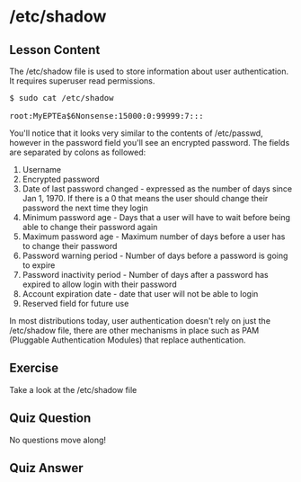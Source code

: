 # /etc/shadow

## Lesson Content

The /etc/shadow file is used to store information about user authentication. It requires superuser read permissions. 

<pre>$ sudo cat /etc/shadow

root:MyEPTEa$6Nonsense:15000:0:99999:7:::
</pre>

You'll notice that it looks very similar to the contents of /etc/passwd, however in the password field you'll see an encrypted password. The fields are separated by colons as followed:

<ol>
<li>Username</li>
<li>Encrypted password</li>
<li>Date of last password changed - expressed as the number of days since Jan 1, 1970. If there is a 0 that means the user should change their password the next time they login</li>
<li>Minimum password age - Days that a user will have to wait before being able to change their password again</li>
<li>Maximum password age - Maximum number of days before a user has to change their password</li>
<li>Password warning period - Number of days before a password is going to expire</li>
<li>Password inactivity period - Number of days after a password has expired to allow login with their password</li>
<li>Account expiration date - date that user will not be able to login</li>
<li>Reserved field for future use</li>
</ol>

In most distributions today, user authentication doesn't rely on just the /etc/shadow file, there are other mechanisms in place such as PAM (Pluggable Authentication Modules) that replace authentication.

## Exercise

Take a look at the /etc/shadow file

## Quiz Question

No questions move along!

## Quiz Answer


